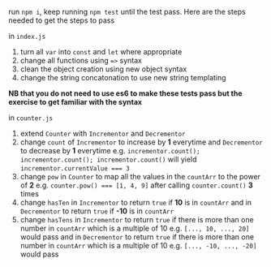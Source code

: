 run `npm i`, keep running `npm test` until the test pass. Here are the steps needed to get the steps to pass

in `index.js`

1. turn all `var` into `const` and `let` where appropriate
2. change all functions using `=>` syntax
3. clean the object creation using new object syntax
4. change the string concatonation to use new string templating

**NB that you do not need to use es6 to make these tests pass but the exercise to get familiar with the syntax**

in `counter.js`

1. extend `Counter` with `Incrementor` and `Decrementor`
2. change `count` of `Incrementor` to increase by **1** everytime and `Decrementor` to decrease by **1** everytime e.g. `incrementor.count(); incrementor.count(); incrementor.count()` will yield `incrementor.currentValue === 3`
3. change `pow` in `Counter` to map all the values in the `countArr` to the power of **2** e.g. `counter.pow() === [1, 4, 9]` after calling `counter.count()` **3** times
4. change `hasTen` in `Incrementor` to return `true` if **10** is in `countArr` and in `Decrementor` to return `true` if **-10** is in `countArr`
5. change `hasTens` in `Incrementor` to return `true` if there is more than one number in `countArr` which is a multiple of 10 e.g. `[..., 10, ..., 20]` would pass and in `Decrementor` to return `true` if there is more than one number in `countArr` which is a multiple of 10 e.g. `[..., -10, ..., -20]` would pass
